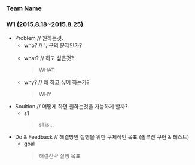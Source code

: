 ### Team Name

### W1 (2015.8.18~2015.8.25)

- Problem // 원하는것.
  - who? // 누구의 문제인가?
    > 
  - what? // 하고 싶은것?
    > WHAT
  - why? // 왜 하고 싶어 하는가?
    > WHY
- Soultion // 어떻게 하면 원하는것을 가능하게 할까?
  - s1
    > s1 is...
- Do & Feedback // 해결방안 실행을 위한 구체적인 목표 (솔루션 구현 & 테스트)
  - goal
    > 해결전략 실행 목표
